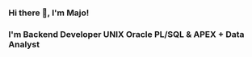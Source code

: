 ### Hi there 👋, I'm Majo!
### I'm Backend Developer UNIX Oracle PL/SQL & APEX + Data Analyst

<!--
**Majolatrix/Majolatrix** is a ✨ _special_ ✨ repository because its `README.md` (this file) appears on your GitHub profile.

Here are some ideas to get you started:

- 🔭 I’m currently working on ...
🌱 I’m currently learning: Data Sciencie with R & Python and BI Tools like Power BI / Tableau
- 👯 I’m looking to collaborate on ...
- 🤔 I’m looking for help with ...
- 💬 Ask me about ...
📫 How to reach me: mariajosecancinos@gmail.com
- 😄 Pronouns: ...
- ⚡ Fun fact: ...
-->
